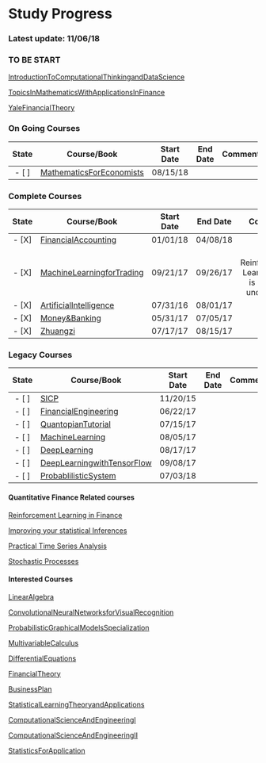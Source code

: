 Study Progress
===
### Latest update: 11/06/18

### TO BE START
[IntroductionToComputationalThinkingandDataScience](https://ocw.mit.edu/courses/electrical-engineering-and-computer-science/6-0002-introduction-to-computational-thinking-and-data-science-fall-2016/index.htm)

[TopicsInMathematicsWithApplicationsInFinance](https://ocw.mit.edu/courses/mathematics/18-s096-topics-in-mathematics-with-applications-in-finance-fall-2013/index.htm)

[YaleFinancialTheory](https://oyc.yale.edu/economics/econ-251)

### On Going Courses
|State|Course/Book       |  Start Date  |  End Date  |     Comment     |
|:----:|------------------|:------------:|:----------:|:---------------:|
- [ ] |[MathematicsForEconomists](https://github.com/CrazyAlvaro/Course-Study/tree/master/MathematicsForEconomists)|08/15/18|||

### Complete Courses
|State|Course/Book       |  Start Date  |  End Date  |     Comment     |
|:----:|------------------|:------------:|:----------:|:---------------:|
- [X] |[FinancialAccounting](https://github.com/CrazyAlvaro/Course-Study/tree/master/FinancialAccountingSeries)|01/01/18|04/08/18||
- [X] |[MachineLearningforTrading](https://github.com/CrazyAlvaro/Course-Study/tree/master/MachineLearningforTrading)|09/21/17|09/26/17|Last Reinforcement Learning part is not well understood|
- [X] |[ArtificialIntelligence](https://github.com/CrazyAlvaro/6.034-Artificial-Intelligence)|07/31/16|08/01/17|          |
- [X] |[Money&Banking](https://github.com/CrazyAlvaro/Course-Study/tree/master/MoneyBanking)|05/31/17|07/05/17|          |
- [X] |[Zhuangzi](https://github.com/CrazyAlvaro/Course-Study/tree/master/Zhuangzi)|07/17/17|08/15/17||

### Legacy Courses
|State|Course/Book       |  Start Date  |  End Date  |     Comment     |
|:----:|------------------|:------------:|:----------:|:---------------:|
- [ ] |[SICP](https://github.com/CrazyAlvaro/6.001-SICP)|11/20/15|     |          |
- [ ] |[FinancialEngineering](https://github.com/CrazyAlvaro/Course-Study/tree/master/FinancialEngineering)|06/22/17|||
- [ ] |[QuantopianTutorial](https://github.com/CrazyAlvaro/Course-Study/tree/master/Quantopian)|07/15/17|||
- [ ] |[MachineLearning](https://github.com/CrazyAlvaro/Course-Study/tree/master/MachineLearning)|08/05/17|||
- [ ] |[DeepLearning](https://github.com/CrazyAlvaro/Course-Study/tree/master/DeepLearning)|08/17/17|||
- [ ] |[DeepLearningwithTensorFlow](https://github.com/CrazyAlvaro/Course-Study/tree/master/DeepLearningwithTensorFlow)|09/08/17|||
- [ ] |[ProbablilisticSystem](https://github.com/CrazyAlvaro/Course-Study/tree/master/ProbablilisticSystem)|07/03/18|||


#### Quantitative Finance Related courses

[Reinforcement Learning in Finance](https://www.coursera.org/learn/reinforcement-learning-in-finance#)

[Improving your statistical Inferences](https://www.coursera.org/learn/statistical-inferences)

[Practical Time Series Analysis](https://www.coursera.org/learn/practical-time-series-analysis)

[Stochastic Processes](https://www.coursera.org/learn/stochasticprocesses#)


#### Interested Courses
[LinearAlgebra](https://ocw.mit.edu/courses/mathematics/18-06-linear-algebra-spring-2010/)

[ConvolutionalNeuralNetworksforVisualRecognition](http://cs231n.stanford.edu/)

[ProbabilisticGraphicalModelsSpecialization](https://www.coursera.org/courses?languages=en&query=probability+graphical+model)

[MultivariableCalculus](http://ocw2.mit.edu/courses/mathematics/18-02-multivariable-calculus-fall-2007/index.htm)

[DifferentialEquations](http://ocw2.mit.edu/courses/mathematics/18-03-differential-equations-spring-2010/index.htm)

[FinancialTheory](https://ocw.mit.edu/courses/sloan-school-of-management/15-401-finance-theory-i-fall-2008/index.htm)

[BusinessPlan](https://ocw.mit.edu/courses/sloan-school-of-management/15-s21-nuts-and-bolts-of-business-plans-january-iap-2014/index.htm)

[StatisticalLearningTheoryandApplications](http://www.mit.edu/~9.520/fall17/)

[ComputationalScienceAndEngineeringI](https://ocw.mit.edu/courses/mathematics/18-085-computational-science-and-engineering-i-fall-2008/index.htm)

[ComputationalScienceAndEngineeringII](https://ocw.mit.edu/courses/mathematics/18-086-mathematical-methods-for-engineers-ii-spring-2006/index.htm)

[StatisticsForApplication](https://ocw.mit.edu/courses/mathematics/18-650-statistics-for-applications-fall-2016/index.htm)
